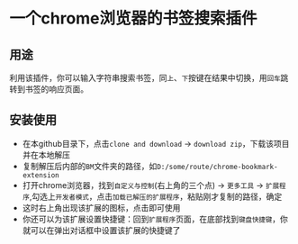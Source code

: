 # 一个chrome浏览器的书签搜索插件
## 用途
利用该插件，你可以输入字符串搜索书签，同`上`、`下`按键在结果中切换，用`回车`跳转到书签的响应页面。

## 安装使用

- 在本github目录下，点击`clone and download` -> `download zip`，下载该项目并在本地解压
- 复制解压后内部的`BM`文件夹的路径，如`D:/some/route/chrome-bookmark-extension`
- 打开chrome浏览器，找到`自定义与控制`(右上角的三个点) -> `更多工具` -> `扩展程序`,勾选上`开发者模式`，点击`加载已解压的扩展程序`，粘贴刚才复制的路径，确定
- 这时右上角出现该扩展的图标，点击即可使用
- 你还可以为该扩展设置快捷键：回到`扩展程序`页面，在底部找到`键盘快捷键`，你就可以在弹出对话框中设置该扩展的快捷键了





